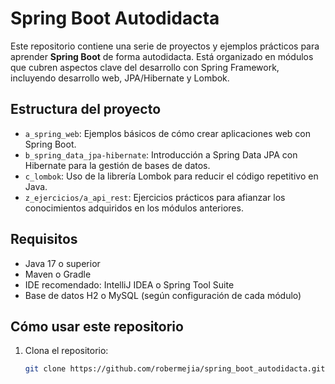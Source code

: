 # Spring Boot Autodidacta

Este repositorio contiene una serie de proyectos y ejemplos prácticos para aprender **Spring Boot** de forma autodidacta. Está organizado en módulos que cubren aspectos clave del desarrollo con Spring Framework, incluyendo desarrollo web, JPA/Hibernate y Lombok.

## Estructura del proyecto

- `a_spring_web`: Ejemplos básicos de cómo crear aplicaciones web con Spring Boot.
- `b_spring_data_jpa-hibernate`: Introducción a Spring Data JPA con Hibernate para la gestión de bases de datos.
- `c_lombok`: Uso de la librería Lombok para reducir el código repetitivo en Java.
- `z_ejercicios/a_api_rest`: Ejercicios prácticos para afianzar los conocimientos adquiridos en los módulos anteriores.

## Requisitos

- Java 17 o superior
- Maven o Gradle
- IDE recomendado: IntelliJ IDEA o Spring Tool Suite
- Base de datos H2 o MySQL (según configuración de cada módulo)

## Cómo usar este repositorio

1. Clona el repositorio:
   ```bash
   git clone https://github.com/robermejia/spring_boot_autodidacta.git
